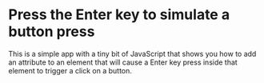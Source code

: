 # Press the Enter key to simulate a button press

This is a simple app with a tiny bit of JavaScript that shows you how to add an attribute to an element that will cause a Enter key press inside that element to trigger a click on a button.